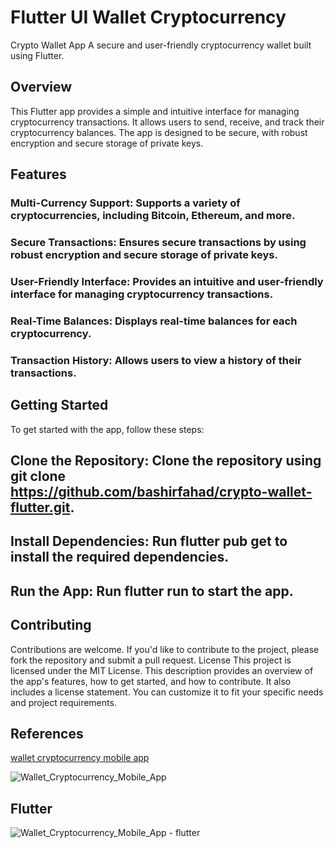 # Flutter UI Wallet Cryptocurrency

Crypto Wallet App
A secure and user-friendly cryptocurrency wallet built using Flutter.
## Overview
This Flutter app provides a simple and intuitive interface for managing cryptocurrency transactions. It allows users to send, receive, and track their cryptocurrency balances. The app is designed to be secure, with robust encryption and secure storage of private keys.
## Features
### Multi-Currency Support: Supports a variety of cryptocurrencies, including Bitcoin, Ethereum, and more.
### Secure Transactions: Ensures secure transactions by using robust encryption and secure storage of private keys.
### User-Friendly Interface: Provides an intuitive and user-friendly interface for managing cryptocurrency transactions.
### Real-Time Balances: Displays real-time balances for each cryptocurrency.
### Transaction History: Allows users to view a history of their transactions.
## Getting Started
To get started with the app, follow these steps:
## Clone the Repository: Clone the repository using git clone https://github.com/bashirfahad/crypto-wallet-flutter.git.
## Install Dependencies: Run flutter pub get to install the required dependencies.
## Run the App: Run flutter run to start the app.
## Contributing
Contributions are welcome. If you'd like to contribute to the project, please fork the repository and submit a pull request.
License
This project is licensed under the MIT License. This description provides an overview of the app's features, how to get started, and how to contribute. It also includes a license statement. You can customize it to fit your specific needs and project requirements.

## References 
[wallet cryptocurrency mobile app](https://www.freepik.com/free-psd/template-wallet-cryptocurrency-mobile-app_12385833.htm)

![Wallet_Cryptocurrency_Mobile_App](https://user-images.githubusercontent.com/37796466/109503400-cb708c80-7acc-11eb-8d47-37acd362204c.jpg)

## Flutter

![Wallet_Cryptocurrency_Mobile_App - flutter](https://user-images.githubusercontent.com/37796466/110117690-d0468080-7deb-11eb-9965-fd1722bd78b2.jpg)
